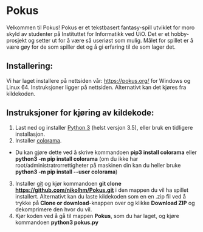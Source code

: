 # Pokus
Velkommen til Pokus!
Pokus er et tekstbasert fantasy-spill utviklet for moro skyld av studenter på Instituttet for Informatikk ved UiO.
Det er et hobby-prosjekt og setter ut for å være så useriøst som mulig. Målet for spillet er å være gøy for de som spiller det og å gi erfaring til de som lager det.

## Installering:

Vi har laget installere på nettsiden vår: https://pokus.org/ for Windows og Linux 64.
Instruksjoner ligger på nettsiden. Alternativt kan det kjøres fra kildekoden.

## Instruksjoner for kjøring av kildekode:

1. Last ned og installer [Python 3](https://www.python.org/downloads/) (helst versjon 3.5), eller bruk en tidligere installasjon.
2. Installer [colorama](https://pypi.python.org/pypi/colorama).
  * Du kan gjøre dette ved å skrive kommandoen **pip3 install colorama** eller **python3 -m pip install colorama** (om du ikke har root/administratrorrettigheter på maskinen din kan du heller bruke **python3 -m pip install --user colorama**)
3. Installer [git](https://git-scm.com/download/) og kjør kommandoen **git clone https://github.com/nikolhm/Pokus.git** i den mappen du vil ha spillet installert. Alternativt kan du laste kildekoden som en en .zip fil ved å trykke på **Clone or download**-knappen over og klikke **Download ZIP** og dekomprimere den hvor du vil.
4. Kjør koden ved å gå til mappen **Pokus**, som du har laget, og kjøre kommandoen **python3 pokus.py**
